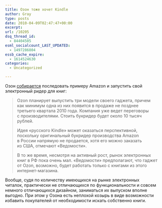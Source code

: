 ```yaml
---
title: Озон тоже хочет Kindle
author: Gray
type: posts
date: 2010-04-09T02:47:47+00:00
excerpt:
url: /10205
dsq_thread_id:
  - 84404505
esml_socialcount_LAST_UPDATED:
  - 1497286804
essb_cache_expire:
  - 1614524630
categories:
  - Uncategorized

---
```








Озон <a href="http://www.openspace.ru/news/details/17132/" target="_blank">собирается</a> последовать примеру Amazon и&nbsp;запустить свой электронный ридер для книг:

> Ozon планирует выпустить три модели своего гаджета, причем как минимум одна из&nbsp;них появится в&nbsp;продаже не&nbsp;позднее третьего квартала 2010 года. Компания уже ведет переговоры с&nbsp;производителями. Стоить букридер будет около 10 тысяч рублей.
> 
> Идея &laquo;русского Kindle&raquo; может оказаться перспективной, поскольку оригинальный букридер производства Amazon в&nbsp;России напрямую не&nbsp;продается, хотя его можно заказать из&nbsp;США, отмечают &laquo;Ведомости&raquo;.
> 
> В&nbsp;то&nbsp;же время, несмотря на&nbsp;активный рост, рынок электронных книг в&nbsp;РФ&nbsp;пока очень мал. &laquo;Ведомости&raquo; предполагают, что гаджет от&nbsp;Ozon, возможно, будет работать только с&nbsp;книгами из&nbsp;этого <nobr>интернет-магазина</nobr>.

Вообще, судя по&nbsp;количеству имеющихся на&nbsp;рынке электронных читалок, практически не&nbsp;отличающихся по&nbsp;функциональности и&nbsp;совсем немного отличающихся дизайном, заниматься их&nbsp;выпуском вполне выгодно. При этом у&nbsp;Озона есть неплохой козырь в&nbsp;виде возможности избавить покупателей от&nbsp;необходимости искать собственно книги.